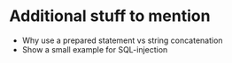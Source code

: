 # Additional stuff to mention

* Why use a prepared statement vs string concatenation
* Show a small example for SQL-injection